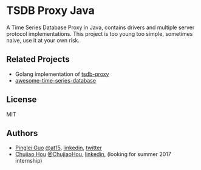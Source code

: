 # TSDB Proxy Java

A Time Series Database Proxy in Java, contains drivers and multiple server protocol implementations.
This project is too young too simple, sometimes naive, use it at your own risk.

## Related Projects

- Golang implementation of [tsdb-proxy](https://github.com/xephonhq/tsdb-proxy)
- [awesome-time-series-database](https://github.com/xephonhq/awesome-time-series-database)

## License

MIT

## Authors

- [Pinglei Guo](https://at15.github.io) [@at15](https://github.com/at15), [linkedin](https://www.linkedin.com/in/at1510086), [twitter](https://twitter.com/at1510086)
- [Chujiao Hou](https://github.com/ChujiaoHou) [@ChujiaoHou](https://github.com/ChujiaoHou), [linkedin](https://www.linkedin.com/in/chujiao-hou-5752b6133),  (looking for summer 2017 internship)
